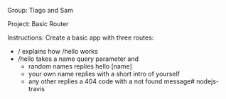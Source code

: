 Group: Tiago and Sam

Project: Basic Router

Instructions:
Create a basic app with three routes:

* / explains how /hello works
* /hello takes a name query parameter and
    * random names replies hello [name]
    * your own name replies with a short intro of yourself
    * any other replies a 404 code with a not found message# nodejs-travis
